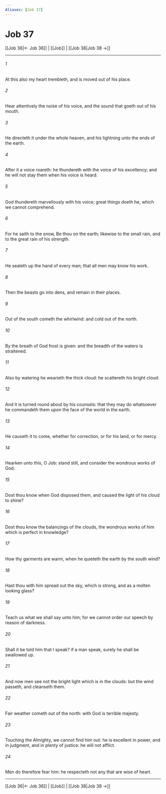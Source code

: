 ```yaml
---
Aliases: [Job 37]
---
```

# Job 37

[[Job 36|← Job 36]] | [[Job]] | [[Job 38|Job 38 →]]
***



###### 1 
At this also my heart trembleth, and is moved out of his place. 

###### 2 
Hear attentively the noise of his voice, and the sound that goeth out of his mouth. 

###### 3 
He directeth it under the whole heaven, and his lightning unto the ends of the earth. 

###### 4 
After it a voice roareth: he thundereth with the voice of his excellency; and he will not stay them when his voice is heard. 

###### 5 
God thundereth marvellously with his voice; great things doeth he, which we cannot comprehend. 

###### 6 
For he saith to the snow, Be thou on the earth; likewise to the small rain, and to the great rain of his strength. 

###### 7 
He sealeth up the hand of every man; that all men may know his work. 

###### 8 
Then the beasts go into dens, and remain in their places. 

###### 9 
Out of the south cometh the whirlwind: and cold out of the north. 

###### 10 
By the breath of God frost is given: and the breadth of the waters is straitened. 

###### 11 
Also by watering he wearieth the thick cloud: he scattereth his bright cloud: 

###### 12 
And it is turned round about by his counsels: that they may do whatsoever he commandeth them upon the face of the world in the earth. 

###### 13 
He causeth it to come, whether for correction, or for his land, or for mercy. 

###### 14 
Hearken unto this, O Job: stand still, and consider the wondrous works of God. 

###### 15 
Dost thou know when God disposed them, and caused the light of his cloud to shine? 

###### 16 
Dost thou know the balancings of the clouds, the wondrous works of him which is perfect in knowledge? 

###### 17 
How thy garments are warm, when he quieteth the earth by the south wind? 

###### 18 
Hast thou with him spread out the sky, which is strong, and as a molten looking glass? 

###### 19 
Teach us what we shall say unto him; for we cannot order our speech by reason of darkness. 

###### 20 
Shall it be told him that I speak? if a man speak, surely he shall be swallowed up. 

###### 21 
And now men see not the bright light which is in the clouds: but the wind passeth, and cleanseth them. 

###### 22 
Fair weather cometh out of the north: with God is terrible majesty. 

###### 23 
Touching the Almighty, we cannot find him out: he is excellent in power, and in judgment, and in plenty of justice: he will not afflict. 

###### 24 
Men do therefore fear him: he respecteth not any that are wise of heart.

***
[[Job 36|← Job 36]] | [[Job]] | [[Job 38|Job 38 →]]
